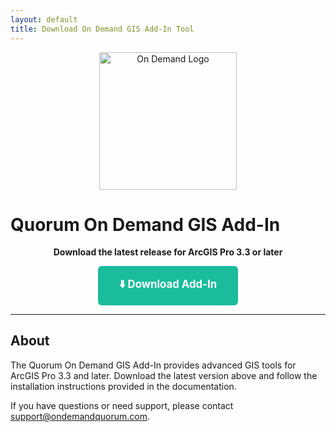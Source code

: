 ```yaml
---
layout: default
title: Download On Demand GIS Add-In Tool
---
```



<p align="center">
		<img src="{{ site.baseurl }}/assets/images/ondemand-logo.png" alt="On Demand Logo" width="220" />
</p>

# Quorum On Demand GIS Add-In

<p align="center">
	<strong>Download the latest release for ArcGIS Pro 3.3 or later</strong>
</p>

<p align="center">
	<a href="https://quorumondemand.github.io/OnDemandGIS.Page/Production/v1.0.31/OnDemandGIS.esriAddinX" style="display:inline-block;padding:1em 2em;background:#1abc9c;color:#fff;font-weight:bold;border-radius:6px;text-decoration:none;font-size:1.2em;">⬇️ Download Add-In</a>
</p>

---

## About

The Quorum On Demand GIS Add-In provides advanced GIS tools for ArcGIS Pro 3.3 and later. Download the latest version above and follow the installation instructions provided in the documentation.

If you have questions or need support, please contact <a href="mailto:support@ondemandquorum.com">support@ondemandquorum.com</a>.
